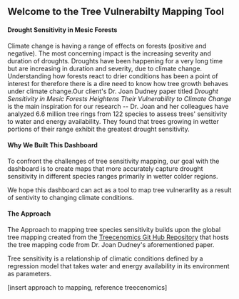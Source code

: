 ## Welcome to the Tree Vulnerabilty Mapping Tool

#### Drought Sensitivity in Mesic Forests

Climate change is having a range of effects on forests (positive and negative). The most concerning impact is the increasing severity and duration of droughts. Droughts have been happening for a very long time but are increasing in duration and severity, due to climate change. Understanding how forests react to drier conditions has been a point of interest for therefore there is a dire need to know how tree growth behaves under climate change.Our client's Dr. Joan Dudney paper titled *Drought Sensitivity in Mesic Forests Heightens Their Vulnerability to Climate Change* is the main inspiration for our research -- Dr. Joan and her colleagues have analyzed 6.6 million tree rings from 122 species to assess trees' sensitivity to water and energy availability. They found that trees growing in wetter portions of their range exhibit the greatest drought sensitivity.

#### Why We Built This Dashboard

To confront the challenges of tree sensitivity mapping, our goal with the dashboard is to create maps that more accurately capture drought sensitivity in different species ranges primarily in wetter colder regions.

We hope this dashboard can act as a tool to map tree vulnerarlity as a result of sentivity to changing climate conditions.

#### The Approach

The Approach to mapping tree species sensitivity builds upon the global tree mapping created from the [Treecenomics Git Hub Repository](https://github.com/rheilmayr/Treeconomics/tree/public) that hosts the tree mapping code from Dr. Joan Dudney's aforementioned paper. 

Tree sensitivity is a relationship of climatic conditions defined by a regression model that takes water and energy availability in its environment as parameters.

[insert approach to mapping, reference treecenomics]
